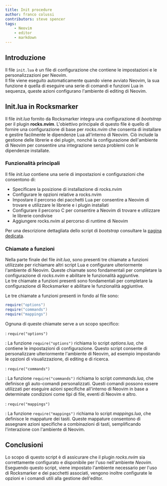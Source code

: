 ```yaml
---
title: Init procedure
author: franco colussi
contributors: steve spencer
tags:
    - Neovim
    - editor
    - markdown
---
```

<!--vale off-->
## Introduzione

Il file `init.lua` è un file di configurazione che contiene le impostazioni e le personalizzazioni per Neovim.  
Il file viene eseguito automaticamente quando viene avviato Neovim, la sua funzione è quella di eseguire una serie di comandi e funzioni Lua in sequenza, queste azioni configurano l'ambiente di editing di Neovim.

## Init.lua in Rocksmarker

Il file *init.lua* fornito da Rocksmarker integra una configurazione di *bootstrap* per il plugin **rocks.nvim**. L'obiettivo principale di questo file è quello di fornire una configurazione di base per *rocks.nvim* che consenta di installare e gestire facilmente le dipendenze Lua all'interno di Neovim. Ciò include la gestione delle librerie e dei plugin, nonché la configurazione dell'ambiente di Neovim per consentire una integrazione senza problemi con le dipendenze installate.

### Funzionalità principali

Il file *init.lua* contiene una serie di impostazioni e configurazioni che consentono di:

* Specificare la posizione di installazione di rocks.nvim
* Configurare le opzioni relative a rocks.nvim
* Impostare il percorso dei pacchetti Lua per consentire a Neovim di trovare e utilizzare le librerie e i plugin installati
* Configurare il percorso C per consentire a Neovim di trovare e utilizzare le librerie condivise
* Aggiungere rocks.nvim al percorso di runtime di Neovim

Per una descrizione dettagliata dello script di *bootstrap* consultare la [pagina dedicata](./rocks/bootstrap.md).

### Chiamate a funzioni

Nella parte finale del file *init.lua*, sono presenti tre chiamate a funzioni utilizzate per richiamare altri script Lua e configurare ulteriormente l'ambiente di Neovim. Queste chiamate sono fondamentali per completare la configurazione di *rocks.nvim* e abilitare le funzionalità aggiuntive.  
Le tre chiamate a funzioni presenti sono fondamentali per completare la configurazione di Rocksmarker e abilitare le funzionalità aggiuntive.

Le tre chiamate a funzioni presenti in fondo al file sono:

```lua
require("options")
require("commands")
require("mappings")
```

Ognuna di queste chiamate serve a un scopo specifico:

: `require("options")`

: La funzione `require("options")` richiama lo script *options.lua*, che contiene le impostazioni di configurazione. Questo script consente di personalizzare ulteriormente l'ambiente di Neovim, ad esempio impostando le opzioni di visualizzazione, di editing e di ricerca.

: `require("commands")`

: La funzione `require("commands")` richiama lo script *commands.lua*, che definisce gli auto-comandi personalizzati. Questi comandi possono essere utilizzati per eseguire azioni specifiche all'interno di Neovim in base a determinate condizioni come tipi di file, eventi di Neovim e altro.

: `require("mappings")`

: La funzione `require("mappings")` richiama lo script *mappings.lua*, che definisce le mappature dei tasti. Queste mappature consentono di assegnare azioni specifiche a combinazioni di tasti, semplificando l'interazione con l'ambiente di Neovim.

## Conclusioni

Lo scopo di questo script è di assicurare che il plugin *rocks.nvim* sia correttamente configurato e disponibile per l'uso nell'ambiente *Neovim*.  
Eseguendo questo script, viene impostato l'ambiente necessario per l'uso di Rocksmarker e dei pacchetti associati, vengono inoltre configurate le opzioni e i comandi utili alla gestione dell'editor.
